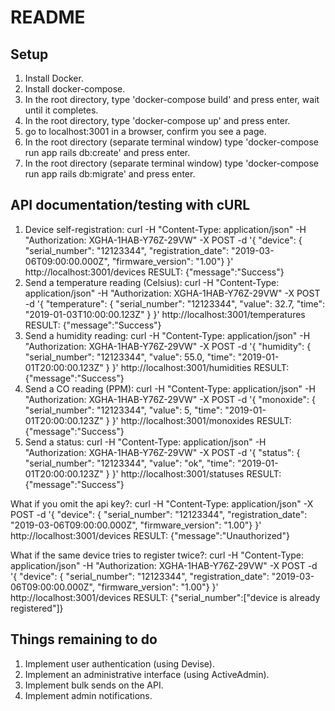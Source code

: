 # README

## Setup

1. Install Docker.
2. Install docker-compose.
3. In the root directory, type 'docker-compose build' and press enter, wait until it completes.
4. In the root directory, type 'docker-compose up' and press enter.
5. go to localhost:3001 in a browser, confirm you see a page.
6. In the root directory (separate terminal window) type 'docker-compose run app rails db:create' and press enter.
7. In the root directory (separate terminal window) type 'docker-compose run app rails db:migrate' and press enter.

## API documentation/testing with cURL

1. Device self-registration: curl -H "Content-Type: application/json" -H "Authorization: XGHA-1HAB-Y76Z-29VW" -X POST -d '{ "device": { "serial_number": "12123344", "registration_date": "2019-03-06T09:00:00.000Z", "firmware_version": "1.00"} }' http://localhost:3001/devices
RESULT: {"message":"Success"}
2. Send a temperature reading (Celsius): curl -H "Content-Type: application/json" -H "Authorization: XGHA-1HAB-Y76Z-29VW" -X POST -d '{ "temperature": { "serial_number": "12123344", "value": 32.7, "time": "2019-01-03T10:00:00.123Z" } }' http://localhost:3001/temperatures
RESULT: {"message":"Success"}
3. Send a humidity reading: curl -H "Content-Type: application/json" -H "Authorization: XGHA-1HAB-Y76Z-29VW" -X POST -d '{ "humidity": { "serial_number": "12123344", "value": 55.0, "time": "2019-01-01T20:00:00.123Z" } }' http://localhost:3001/humidities
RESULT: {"message":"Success"}
4. Send a CO reading (PPM): curl -H "Content-Type: application/json" -H "Authorization: XGHA-1HAB-Y76Z-29VW" -X POST -d '{ "monoxide": { "serial_number": "12123344", "value": 5, "time": "2019-01-01T20:00:00.123Z" } }' http://localhost:3001/monoxides
RESULT: {"message":"Success"}
5. Send a status: curl -H "Content-Type: application/json" -H "Authorization: XGHA-1HAB-Y76Z-29VW" -X POST -d '{ "status": { "serial_number": "12123344", "value": "ok", "time": "2019-01-01T20:00:00.123Z" } }' http://localhost:3001/statuses
RESULT: {"message":"Success"}

What if you omit the api key?:
curl -H "Content-Type: application/json" -X POST -d '{ "device": { "serial_number": "12123344", "registration_date": "2019-03-06T09:00:00.000Z", "firmware_version": "1.00"} }' http://localhost:3001/devices
RESULT: {"message":"Unauthorized"}

What if the same device tries to register twice?:
curl -H "Content-Type: application/json" -H "Authorization: XGHA-1HAB-Y76Z-29VW" -X POST -d '{ "device": { "serial_number": "12123344", "registration_date": "2019-03-06T09:00:00.000Z", "firmware_version": "1.00"} }' http://localhost:3001/devices
RESULT: {"serial_number":["device is already registered"]}

## Things remaining to do

1. Implement user authentication (using Devise).
2. Implement an administrative interface (using ActiveAdmin).
3. Implement bulk sends on the API.
4. Implement admin notifications.
